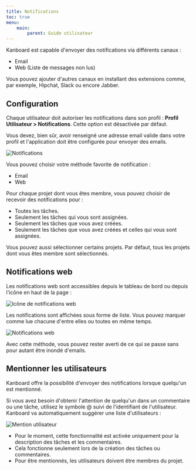 ```yaml
---
title: Notifications
toc: true
menu:
    main:
        parent: Guide utilisateur
---
```


Kanboard est capable d'envoyer des notifications via différents canaux :

- Email
- Web (Liste de messages non lus)

Vous pouvez ajouter d'autres canaux en installant des extensions comme, par exemple, Hipchat, Slack ou encore Jabber.

Configuration
-------------

Chaque utilisateur doit autoriser les notifications dans son profil : **Profil Utilisateur > Notifications**. Cette option est désactivée par défaut.

Vous devez, bien sûr, avoir renseigné une adresse email valide dans votre profil et l'application doit être configurée pour envoyer des emails.

![Notifications](/images/v1/fr/notifications.png)

Vous pouvez choisir votre méthode favorite de notification :

- Email
- Web

Pour chaque projet dont vous êtes membre, vous pouvez choisir de recevoir des notifications pour :

- Toutes les tâches.
- Seulement les tâches qui vous sont assignées.
- Seulement les tâches que vous avez créées.
- Seulement les tâches que vous avez créées et celles qui vous sont assignées.

Vous pouvez aussi sélectionner certains projets. Par défaut, tous les projets dont vous êtes membre sont sélectionnés.

Notifications web
-----------------

Les notifications web sont accessibles depuis le tableau de bord ou depuis l'icône en haut de la page :

![Icône de notifications web](/images/v1/fr/web-notifications-icon.png)

Les notifications sont affichées sous forme de liste. Vous pouvez marquer comme lue chacune d'entre elles ou toutes en même temps.

![Notifications web](/images/v1/fr/web-notifications.png)

Avec cette méthode, vous pouvez rester averti de ce qui se passe sans pour autant être inondé d'emails.

Mentionner les utilisateurs
---------------------------

Kanboard offre la possibilité d'envoyer des notifications lorsque quelqu'un est mentionné.

Si vous avez besoin d'obtenir l'attention de quelqu'un dans un commentaire ou une tâche, utilisez le symbole @ suivi de l'identifiant de l'utilisateur. Kanboard va automatiquement suggérer une liste d'utilisateurs :

![Mention utilisateur](/images/v1/fr/user-mentions.png)

- Pour le moment, cette fonctionnalité est activée uniquement pour la description des tâches et les commentaires.
- Cela fonctionne seulement lors de la création des tâches ou commentaires.
- Pour être mentionnés, les utilisateurs doivent être membres du projet.
